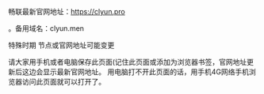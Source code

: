 畅联最新官网地址：https://clyun.pro

。备用域名：clyun.men

特殊时期  节点或官网地址可能变更 

请大家用手机或者电脑保存此页面(记住此页面或添加为浏览器书签，官网地址更新后这边会显示最新官网地址。 用电脑打不开此页面的话，用手机4G网络手机浏览器访问此页面就可以打开了。
